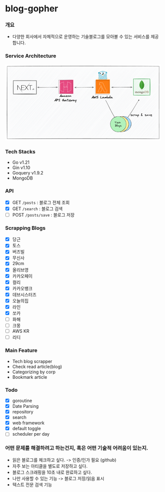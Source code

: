 # blog-gopher

### 개요
- 다양한 회사에서 자체적으로 운영하는 기술블로그를 모아볼 수 있는 서비스를 제공합니다.

### Service Architecture
![img.png](img.png)

### Tech Stacks
- Go v1.21
- Gin v1.10
- Goquery v1.9.2
- MongoDB

### API
- [X] GET `/posts` : 블로그 전체 조회
- [X] GET `/search` : 블로그 검색
- [ ] POST `/posts/save` : 블로그 저장

### Scrapping Blogs
- [X] 당근
- [X] 토스
- [X] 버즈빌
- [X] 무신사
- [X] 29cm
- [X] 올리브영
- [X] 카카오페이
- [X] 컬리
- [X] 카카오뱅크
- [X] 데브시스터즈
- [X] 오늘의집
- [X] 라인
- [X] 쏘카
- [ ] 화해
- [ ] 크몽
- [ ] AWS KR
- [ ] 리디

### Main Feature
- Tech blog scrapper
- Check read article(blog)
- Categorizing by corp
- Bookmark article

### Todo 
- [X] goroutine
- [X] Date Parsing
- [X] repository
- [X] search
- [X] web framework
- [X] default toggle
- [ ] scheduler per day

### 어떤 문제를 해결하려고 하는건지, 혹은 어떤 기술적 어려움이 있는지.
- 읽은 블로그를 체크하고 싶다. -> 인증/인가 필요 (github)
- 자주 보는 아티클을 별도로 저장하고 싶다.
- 블로그 스크래핑을 10초 내로 완료하고 싶다.
- 나만 사용할 수 있는 기능 -> 블로그 저장/읽음 표시
- 텍스트 전문 검색 기능
